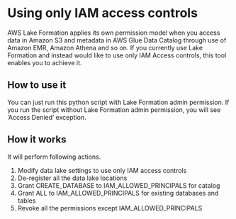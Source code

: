 # Using only IAM access controls

AWS Lake Formation applies its own permission model when you access data in Amazon S3 and metadata in AWS Glue Data Catalog through use of Amazon EMR, Amazon Athena and so on. If you currently use Lake Formation and instead would like to use only IAM Access controls, this tool enables you to achieve it.

## How to use it

You can just run this python script with Lake Formation admin permission. If you run the script without Lake Formation admin permission, you will see ‘Access Denied’ exception.

## How it works

It will perform following actions.

1. Modify data lake settings to use only IAM access controls
2. De-register all the data lake locations
3. Grant CREATE_DATABASE to IAM_ALLOWED_PRINCIPALS for catalog
4. Grant ALL to IAM_ALLOWED_PRINCIPALS for existing databases and tables
5. Revoke all the permissions except IAM_ALLOWED_PRINCIPALS
